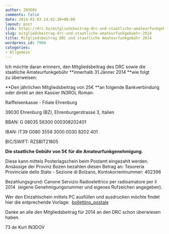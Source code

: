 ```yaml
---
author: IN3DOV
comments: false
date: 2014-01-03 14:42:30+00:00
layout: post
link: https://drc.bz/mitgliedsbeitrag-drc-und-staatliche-amateurfunkgebuehr-2014/
slug: mitgliedsbeitrag-drc-und-staatliche-amateurfunkgebuehr-2014
title: Mitgliedsbeitrag DRC und staatliche Amateurfunkgebühr 2014
wordpress_id: 7908
categories:
- Allgemein
---
```


Ich möchte daran erinnern, den Mitgliedsbeitrag des DRC sowie die staatliche Amateurfunkgebühr **innerhalb 31.Jänner 2014 **wie folgt zu überweisen:

**Den jährlichen Mitgliedsbeitrag von 25€ **an folgende Bankverbindung oder direkt an den Kassier IN3ROL Roman:


Raiffeisenkasse - Filiale Ehrenburg




39030 Ehrenburg (BZ), Ehrenburgerstrasse 3, Italien




BBAN: G 08035 58300 000308202401




IBAN: IT39 G080 3558 3000 0030 8202 401




BIC/SWIFT: RZSBIT21805


**Die staatliche Gebühr von 5€ für die Amateurfunkgenehmigung.**


Diese kann mittels Posterlagschein beim Postamt eingezahlt werden. Ansässige der Provinz Bozen bezahlen diesen Betrag an: Tesoreria Provinciale dello Stato - Sezione di Bolzano, Kontokorrentnummer: 402396




Bezahlungsgrund: Canone Servizio Radioelettrico per radioamatore per il 2014  (eigene Genehmigungsnummer und eigenes Rufzeichen angegeben).




Wer den Einzahlschein mittels PC ausfüllen und ausdrucken möchte findet hier die entprechende Vorlage:  [bollettino_postale](https://drc.bz/wp-content/uploads/2013/01/bollettino_postale.pdf)




Danke an alle den Mitgliedsbeitrag für 2014 an den DRC schon überwiesen haben.

73 de Kurt IN3DOV

